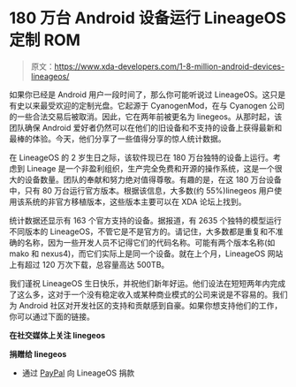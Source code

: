 # 180 万台 Android 设备运行 LineageOS 定制 ROM

> 原文：<https://www.xda-developers.com/1-8-million-android-devices-lineageos/>

如果你已经是 Android 用户一段时间了，那么你可能听说过 LineageOS。这只是有史以来最受欢迎的定制光盘。它起源于 CyanogenMod，在与 Cyanogen 公司的一些合法交易后被取消。因此，它在两年前被更名为 linegeos。从那时起，该团队确保 Android 爱好者仍然可以在他们的旧设备和不支持的设备上获得最新和最棒的体验。今天，他们分享了一些值得分享的惊人统计数据。

在 LineageOS 的 2 岁生日之际，该软件现已在 180 万台独特的设备上运行。考虑到 Lineage 是一个非盈利组织，生产完全免费和开源的操作系统，这是一个很大的设备数量。团队的奉献和努力绝对值得尊敬。有趣的是，在这 180 万台设备中，只有 80 万台运行官方版本。根据该信息，大多数(约 55%)linegeos 用户使用该系统的非官方移植版本，这些版本主要可以在 XDA 论坛上找到。

统计数据还显示有 163 个官方支持的设备。据报道，有 2635 个独特的模型运行不同版本的 LineageOS，不管它是不是官方的。请记住，大多数都是重复和不准确的名称，因为一些开发人员不记得它们的代码名称。可能有两个版本名称(如 mako 和 nexus4)，而它们实际上是同一个设备。就在上个月，LineageOS 网站上有超过 120 万次下载，总容量高达 500TB。

我们谨祝 LineageOS 生日快乐，并祝他们新年好运。他们设法在短短两年内完成了这么多，这对于一个没有稳定收入或某种商业模式的公司来说是不容易的。我们为 Android 社区对开发社区的支持和贡献感到自豪。如果你想支持他们的工作，你可以通过下面的链接。

**在社交媒体上关注 linegeos**

**捐赠给 linegeos**

*   通过 [PayPal](https://paypal.me/LineageOS) 向 LineageOS 捐款
